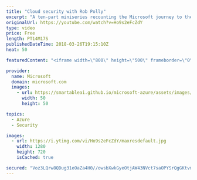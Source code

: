 ```yaml
---
title: "Cloud security with Rob Polly"
excerpt: "A ten-part miniseries recounting the Microsoft journey to the cloud—told by the pioneers who took us there. Microsoft cloud security expert Rob Polly outlines the challenges Microsoft faced during the transition to the cloud, and how the company addressed additional concerns related to privacy and geopolitical"
originalUrl: https://youtube.com/watch?v=Ho9s2eFcZdY
type: video
price: Free
length: PT14M17S
publishedDateTime: 2018-03-26T19:15:10Z
heat: 50

featuredContent: "<iframe width=\"800\" height=\"500\" frameborder=\"0\" src=\"https://www.youtube.com/embed/Ho9s2eFcZdY\" allow=\"accelerometer; autoplay; encrypted-media; gyroscope; picture-in-picture\" allowfullscreen></iframe>"

provider:
  name: Microsoft
  domain: microsoft.com
  images:
    - url: https://smartableai.github.io/microsoft-azure/assets/images/organizations/microsoft.com-50x50.jpg
      width: 50
      height: 50

topics:
  - Azure
  - Security

images:
  - url: https://i.ytimg.com/vi/Ho9s2eFcZdY/maxresdefault.jpg
    width: 1280
    height: 720
    isCached: true

secured: "Voz3LQrw8QDug31eOaZa4H0//owsbXwkGyeOtjAW43NVct7saOPYSrQgGKtvmy23nBF/QgW4BkJNPXeTQI/jvxpAsyUb8Y4+Jnv+ZdOu93QHlDL1281qkrVVlSCj/LbqwqHvGnwW4CHdWyyoISP5p5uhu5V0rr0pi2xBRM4aJIXanfJ+yVqotb6fYcgYvoSh0szn2CDvtOKdM/p8ypDTs8ksgSEOSCnTVHplXuB5Jv2rLLNFvev5v+BbLu1uWV83zSOk7tpWt1XN7ICwDvf/Li1Ovu7UbQuedM+6vK/wZVchv7dNO/Qj2IHl4n+HWJjDOAc94y6K/H77pDMCoAkLJawdvDa6vJ4wnW8HACm//Z0UlyBLOlCq6UYK1FEcKZpY5grSbsOtDQWCvBBQJ5SlFd3Bh4A3yjDvU3nWunpWJfc=;7jNSKCAku/e5gccLCyvYEw=="
---
```


